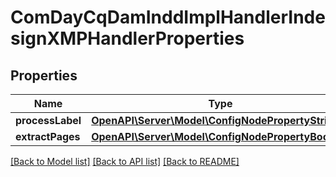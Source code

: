 # ComDayCqDamInddImplHandlerIndesignXMPHandlerProperties

## Properties
Name | Type | Description | Notes
------------ | ------------- | ------------- | -------------
**processLabel** | [**OpenAPI\Server\Model\ConfigNodePropertyString**](ConfigNodePropertyString.md) |  | [optional] 
**extractPages** | [**OpenAPI\Server\Model\ConfigNodePropertyBoolean**](ConfigNodePropertyBoolean.md) |  | [optional] 

[[Back to Model list]](../README.md#documentation-for-models) [[Back to API list]](../README.md#documentation-for-api-endpoints) [[Back to README]](../README.md)


